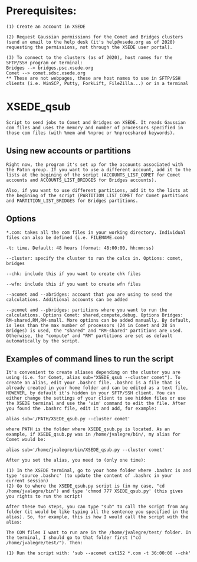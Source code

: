 # Prerequisites:
    (1) Create an account in XSEDE

    (2) Request Gaussian permissions for the Comet and Bridges clusters (send an email to the help desk (it's help@xsede.org as of 2020) requesting the permissions, not through the XSEDE user portal). 

    (3) To connect to the clusters (as of 2020), host names for the SFTP/SSH program or terminal:
    Bridges --> bridges.psc.xsede.org
    Comet --> comet.sdsc.xsede.org
    ** These are not webpages, these are host names to use in SFTP/SSH clients (i.e. WinSCP, Putty, ForkLift, FileZilla...) or in a terminal


# XSEDE_qsub
    Script to send jobs to Comet and Bridges on XSEDE. It reads Gaussian com files and uses the memory and number of processors specified in those com files (with %mem and %nproc or %nprocshared keywords).

## Using new accounts or partitions
    Right now, the program it's set up for the accounts associated with the Paton group. If you want to use a different account, add it to the lists at the begining of the script (ACCOUNTS_LIST_COMET for Comet accounts and ACCOUNTS_LIST_BRIDGES for Bridges accounts).

    Also, if you want to use different partitions, add it to the lists at the begining of the script (PARTITION_LIST_COMET for Comet partitions and PARTITION_LIST_BRIDGES for Bridges partitions.

## Options
    *.com: takes all the com files in your working directory. Individual files can also be defined (i.e. FILENAME.com) 

    -t: time. Default: 48 hours (format: 48:00:00, hh:mm:ss)

    --cluster: specify the cluster to run the calcs in. Options: comet, bridges

    --chk: include this if you want to create chk files

    --wfn: include this if you want to create wfn files

    --acomet and --abridges: account that you are using to send the calculations. Additional accounts can be added

    --pcomet and --pbridges: partitions where you want to run the calculations. Options Comet: shared,compute,debug. Options Bridges: RM-shared,RM,RM-small. More options can be added manually. By default, is less than the max number of processors (24 in Comet and 28 in Bridges) is used, the "shared" and "RM-shared" partitions are used. Otherwise, the "compute" and "RM" partitions are set as default automatically by the script.

## Examples of command lines to run the script
    It's convenient to create aliases depending on the cluster you are using (i.e. for Comet, alias sub="XSEDE_qsub --cluster comet"). To create an alias, edit your .bashrc file. .bashrc is a file that is already created in your home folder and can be edited as a text file, HOWEVER, by default it's hidden in your SFTP/SSH client. You can either change the settings of your client to see hidden files or use the XSEDE terminal and use the 'vim' command to edit the file. After you found the .bashrc file, edit it and add, for example:
    
    alias sub='/PATH/XSEDE_qsub.py --cluster comet'
    
    where PATH is the folder where XSEDE_qsub.py is located. As an example, if XSEDE_qsub.py was in /home/jvalegre/bin/, my alias for Comet would be: 
    
    alias sub='/home/jvalegre/bin/XSEDE_qsub.py --cluster comet'
    
    After you set the alias, you need to (only one time):
    
    (1) In the XSEDE terminal, go to your home folder where .bashrc is and type 'source .bashrc' (to update the content of .bashrc in your current session)
    (2) Go to where the XSEDE_qsub.py script is (in my case, "cd /home/jvalegre/bin") and type 'chmod 777 XSEDE_qsub.py' (this gives you rights to run the script)
    
    After these two steps, you can type "sub" to call the script from any folder (it would be like typing all the sentence you specified in the alias). So, for example, this is how I would call the script with the alias:
    
    The COM files I want to run are in the /home/jvalegre/test/ folder. In the terminal, I should go to that folder first ("cd /home/jvalegre/test/"). Then:
    
    (1) Run the script with: 'sub --acomet cst152 *.com -t 36:00:00 --chk'
    

